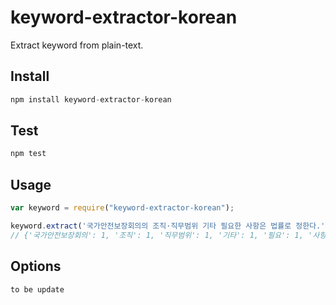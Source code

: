 # keyword-extractor-korean
Extract keyword from plain-text.

## Install

```js
npm install keyword-extractor-korean
```

## Test

```js
npm test
```

## Usage

```js
var keyword = require("keyword-extractor-korean");

keyword.extract('국가안전보장회의의 조직·직무범위 기타 필요한 사항은 법률로 정한다.');
// {'국가안전보장회의': 1, '조직': 1, '직무범위': 1, '기타': 1, '필요': 1, '사항': 1, '법률': 1}
```

## Options

```js
to be update
```